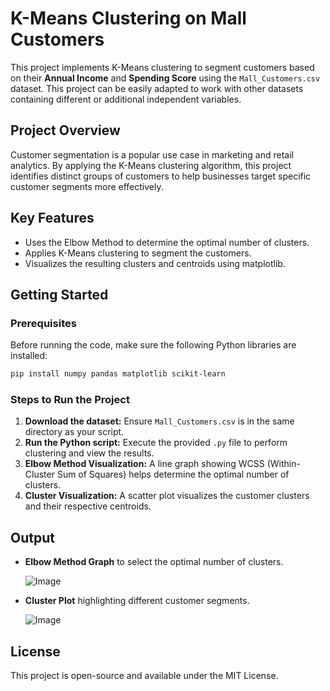 # K-Means Clustering on Mall Customers

This project implements K-Means clustering to segment customers based on their **Annual Income** and **Spending Score** using the `Mall_Customers.csv` dataset. This project can be easily adapted to work with other datasets containing different or additional independent variables.

## Project Overview

Customer segmentation is a popular use case in marketing and retail analytics. By applying the K-Means clustering algorithm, this project identifies distinct groups of customers to help businesses target specific customer segments more effectively.

## Key Features

- Uses the Elbow Method to determine the optimal number of clusters.
- Applies K-Means clustering to segment the customers.
- Visualizes the resulting clusters and centroids using matplotlib.

## Getting Started

### Prerequisites

Before running the code, make sure the following Python libraries are installed:

```bash
pip install numpy pandas matplotlib scikit-learn
```

### Steps to Run the Project

1. **Download the dataset:** Ensure `Mall_Customers.csv` is in the same directory as your script.
2. **Run the Python script:** Execute the provided `.py` file to perform clustering and view the results.
3. **Elbow Method Visualization:** A line graph showing WCSS (Within-Cluster Sum of Squares) helps determine the optimal number of clusters.
4. **Cluster Visualization:** A scatter plot visualizes the customer clusters and their respective centroids.

## Output

- **Elbow Method Graph** to select the optimal number of clusters.
  
  ![Image](https://github.com/user-attachments/assets/51fc8343-1af1-4e42-97e5-3ac65dd6e373)
- **Cluster Plot** highlighting different customer segments.
  
  ![Image](https://github.com/user-attachments/assets/9a1551fd-c836-44a0-a3be-56f83465b9cd)

## License

This project is open-source and available under the MIT License.
